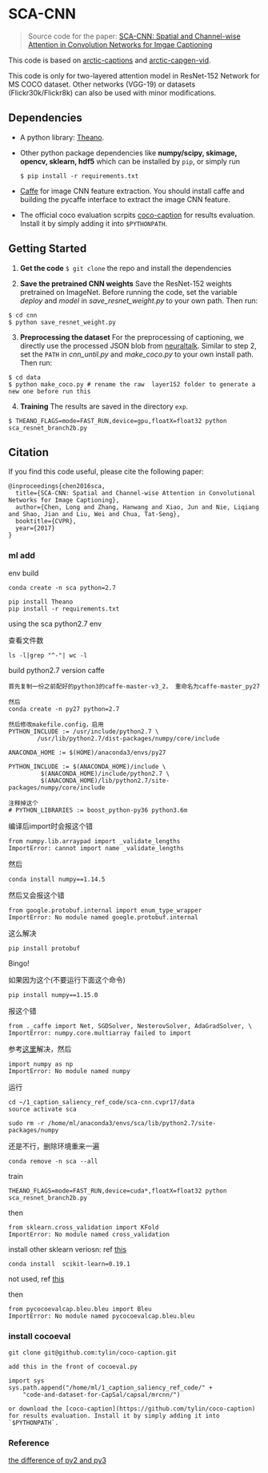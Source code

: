 # SCA-CNN

> Source code for the paper: [SCA-CNN: Spatial and Channel-wise Attention in Convolution Networks for Imgae Captioning](https://arxiv.org/abs/1611.05594)

This code is based on [arctic-captions](https://github.com/kelvinxu/arctic-captions) and [arctic-capgen-vid](https://github.com/yaoli/arctic-capgen-vid).

This code is only for two-layered attention model in ResNet-152 Network for MS COCO dataset. Other networks (VGG-19) or datasets (Flickr30k/Flickr8k) can also be used with minor modifications.

## Dependencies
* A python library: [Theano](http://www.deeplearning.net/software/theano/).

* Other python package dependencies like **numpy/scipy, skimage, opencv, sklearn, hdf5** which can be installed by `pip`, or simply run  
  ~~~
  $ pip install -r requirements.txt
  ~~~

* [Caffe](http://caffe.berkeleyvision.org/) for image CNN feature extraction. You should install caffe and building the pycaffe interface to extract the image CNN feature. 

* The official coco evaluation scrpits [coco-caption](https://github.com/tylin/coco-caption) for results evaluation. Install it by simply adding it into `$PYTHONPATH`.

## Getting Started
1. **Get the code** `$ git clone` the repo and install the dependencies

2. **Save the pretrained CNN weights** Save the ResNet-152 weights pretrained on ImageNet. Before running the code, set the variable *deploy* and *model* in *save_resnet_weight.py* to your own path. Then run:
  ~~~
  $ cd cnn
  $ python save_resnet_weight.py
  ~~~
3. **Preprocessing the dataset** For the preprocessing of captioning, we directly use the processed JSON blob from [neuraltalk](http://cs.stanford.edu/people/karpathy/deepimagesent/). Similar to step 2, set the `PATH` in *cnn_until.py* and *make_coco.py* to your own install path. Then run:
  ~~~
  $ cd data
  $ python make_coco.py # rename the raw  layer152 folder to generate a new one before run this
  ~~~
4. **Training**  The results are saved in the directory `exp`.
  ~~~
  $ THEANO_FLAGS=mode=FAST_RUN,device=gpu,floatX=float32 python sca_resnet_branch2b.py
  ~~~

## Citation

If you find this code useful, please cite the following paper:

  ```
  @inproceedings{chen2016sca,
    title={SCA-CNN: Spatial and Channel-wise Attention in Convolutional Networks for Image Captioning},
    author={Chen, Long and Zhang, Hanwang and Xiao, Jun and Nie, Liqiang and Shao, Jian and Liu, Wei and Chua, Tat-Seng},
    booktitle={CVPR},
    year={2017}
  }
  ```

### ml add
env build
```
conda create -n sca python=2.7

pip install Theano
pip install -r requirements.txt

```
using the sca python2.7 env


查看文件数
```
ls -l|grep "^-"| wc -l

```

build python2.7 version caffe
```
首先复制一份之前配好的python3的caffe-master-v3_2， 重命名为caffe-master_py27

然后
conda create -n py27 python=2.7

然后修改makefile.config，启用
PYTHON_INCLUDE := /usr/include/python2.7 \
 		/usr/lib/python2.7/dist-packages/numpy/core/include

ANACONDA_HOME := $(HOME)/anaconda3/envs/py27

PYTHON_INCLUDE := $(ANACONDA_HOME)/include \
		 $(ANACONDA_HOME)/include/python2.7 \
		 $(ANACONDA_HOME)/lib/python2.7/site-packages/numpy/core/include

注释掉这个
# PYTHON_LIBRARIES := boost_python-py36 python3.6m

```

编译后import时会报这个错
```
from numpy.lib.arraypad import _validate_lengths
ImportError: cannot import name _validate_lengths
```
然后
```
conda install numpy==1.14.5
```
然后又会报这个错
```
from google.protobuf.internal import enum_type_wrapper
ImportError: No module named google.protobuf.internal
```
这么解决
```
pip install protobuf
```
Bingo!


如果因为这个(不要运行下面这个命令)
```
pip install numpy==1.15.0
```
报这个错
```
from ._caffe import Net, SGDSolver, NesterovSolver, AdaGradSolver, \
ImportError: numpy.core.multiarray failed to import
```
参考[这里](https://blog.csdn.net/qq_32458499/article/details/82849577)解决，然后
```
import numpy as np
ImportError: No module named numpy
```
运行
```
cd ~/1_caption_saliency_ref_code/sca-cnn.cvpr17/data
source activate sca

sudo rm -r /home/ml/anaconda3/envs/sca/lib/python2.7/site-packages/numpy

```
还是不行，删除环境重来一遍
```
conda remove -n sca --all
```

train
```
THEANO_FLAGS=mode=FAST_RUN,device=cuda*,floatX=float32 python sca_resnet_branch2b.py
```
then
```
from sklearn.cross_validation import KFold
ImportError: No module named cross_validation
```
install other sklearn veriosn: ref [this](https://scikit-learn.org/dev/versions.html)
```
conda install  scikit-learn=0.19.1
```
not used, ref [this](https://blog.csdn.net/weixin_40283816/article/details/83242083)

then
```
from pycocoevalcap.bleu.bleu import Bleu
ImportError: No module named pycocoevalcap.bleu.bleu
```

### install cocoeval
```
git clone git@github.com:tylin/coco-caption.git

add this in the front of cocoeval.py

import sys
sys.path.append("/home/ml/1_caption_saliency_ref_code/" + 
    "code-and-dataset-for-CapSal/capsal/mrcnn/")

or download the [coco-caption](https://github.com/tylin/coco-caption) for results evaluation. Install it by simply adding it into `$PYTHONPATH`.

```


### Reference
[the difference of py2 and py3](https://www.cnblogs.com/feifeifeisir/p/9599218.html)
